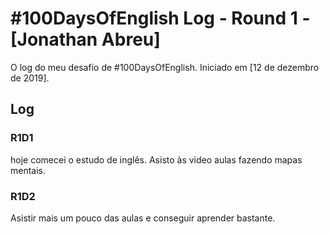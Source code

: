 # #100DaysOfEnglish Log - Round 1 - [Jonathan Abreu]

O log do meu desafio de #100DaysOfEnglish. Iniciado em [12 de dezembro de 2019].

## Log

### R1D1 

hoje comecei o estudo de inglês. Asisto às video aulas fazendo mapas mentais. 

### R1D2

Asistir mais um pouco das aulas e conseguir aprender bastante.